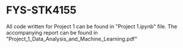 # FYS-STK4155
All code written for Project 1 can be found in "Project 1.ipynb" file.
The accompanying report can be found in "Project_1_Data_Analysis_and_Machine_Learning.pdf"
